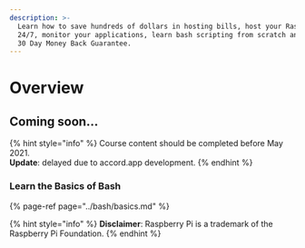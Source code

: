 ```yaml
---
description: >-
  Learn how to save hundreds of dollars in hosting bills, host your Raspberry Pi
  24/7, monitor your applications, learn bash scripting from scratch and more!
  30 Day Money Back Guarantee.
---
```


# Overview

## Coming soon...

{% hint style="info" %}
Course content should be completed before May 2021.  
**Update**: delayed due to accord.app development.
{% endhint %}

### Learn the Basics of Bash

{% page-ref page="../bash/basics.md" %}

{% hint style="info" %}
**Disclaimer**: Raspberry Pi is a trademark of the Raspberry Pi Foundation.
{% endhint %}

